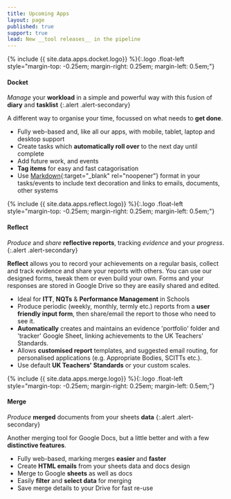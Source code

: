 ```yaml
---
title: Upcoming Apps
layout: page
published: true
support: true
lead: New __tool releases__ in the pipeline
---
```


{% include {{ site.data.apps.docket.logo}} %}{:.logo .float-left style="margin-top: -0.25em; margin-right: 0.25em; margin-left: 0.5em;"}

#### Docket

_Manage_ your __workload__ in a simple and powerful way with this fusion of __diary__ and __tasklist__
{:.alert .alert-secondary}

A different way to organise your time, focussed on what needs to __get done__.

+ Fully web-based and, like all our apps, with mobile, tablet, laptop and desktop support
+ Create tasks which __automatically roll over__ to the next day until complete
+ Add future work, and events
+ __Tag items__ for easy and fast catagorisation
+ Use [Markdown](https://www.markdownguide.org/){:target="_blank" rel="noopener"} format in your tasks/events to include text decoration and links to emails, documents, other systems

{% include {{ site.data.apps.reflect.logo}} %}{:.logo .float-left style="margin-top: -0.25em; margin-right: 0.25em; margin-left: 0.5em;"}

#### Reflect

_Produce_ and _share_ __reflective reports__, tracking _evidence_ and your _progress_.
{:.alert .alert-secondary}

__Reflect__ allows you to record your achievements on a regular basis, collect and track evidence and share your reports with others. You can use our designed forms, tweak them or even build your own. Forms and your responses are stored in Google Drive so they are easily shared and edited.

+ Ideal for __ITT__, __NQTs__ & __Performance Management__ in Schools
+ Produce periodic (weekly, monthly, termly etc.) reports from a __user friendly input form__, then share/email the report to those who need to see it.
+ __Automatically__ creates and maintains an evidence 'portfolio' folder and 'tracker' Google Sheet, linking achievements to the UK Teachers' Standards.
+ Allows __customised report__ templates, and suggested email routing, for personalised applications (e.g. Appropriate Bodies, SCITTs etc.).
+ Use default __UK Teachers' Standards__ or your custom scales.

{% include {{ site.data.apps.merge.logo}} %}{:.logo .float-left style="margin-top: -0.25em; margin-right: 0.25em;  margin-left: 0.5em;"}

#### Merge

_Produce_ __merged__ documents from your sheets __data__
{:.alert .alert-secondary}

Another merging tool for Google Docs, but a little better and with a few __distinctive features__.

+ Fully web-based, marking merges __easier__ and __faster__
+ Create __HTML emails__ from your sheets data and docs design
+ Merge to Google __sheets__ as well as docs
+ Easily __filter__ and __select data__ for merging
+ Save merge details to your Drive for fast re-use